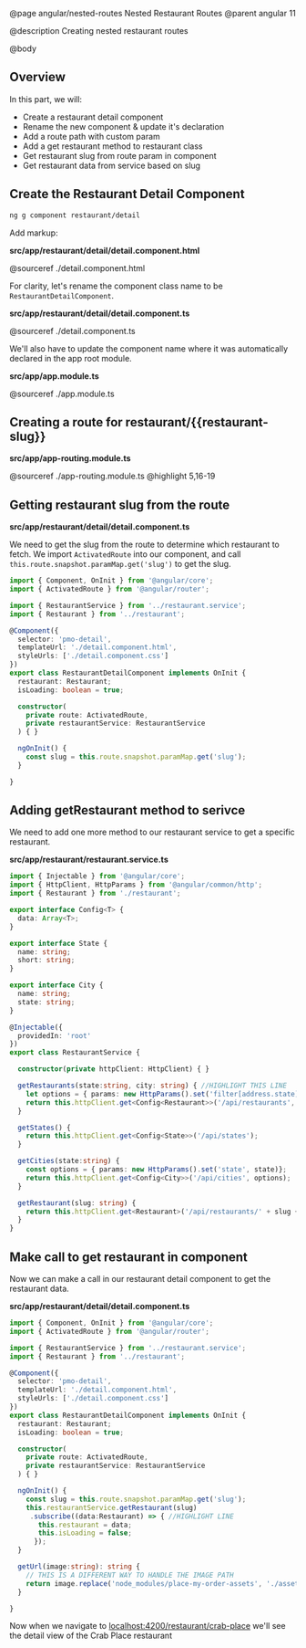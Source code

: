 @page angular/nested-routes Nested Restaurant Routes
@parent angular 11

@description Creating nested restaurant routes

@body

## Overview

In this part, we will:

- Create a restaurant detail component
- Rename the new component & update it's declaration
- Add a route path with custom param
- Add a get restaurant method to restaurant class
- Get restaurant slug from route param in component
- Get restaurant data from service based on slug

## Create the Restaurant Detail Component

```bash
ng g component restaurant/detail
```

Add markup:

__src/app/restaurant/detail/detail.component.html__

@sourceref ./detail.component.html


For clarity, let's rename the component class name to be `RestaurantDetailComponent`.

__src/app/restaurant/detail/detail.component.ts__

@sourceref ./detail.component.ts

We'll also have to update the component name where it was automatically declared in the app root module.

__src/app/app.module.ts__

@sourceref ./app.module.ts

## Creating a route for restaurant/{{restaurant-slug}}

__src/app/app-routing.module.ts__

@sourceref ./app-routing.module.ts
@highlight 5,16-19

## Getting restaurant slug from the route

__src/app/restaurant/detail/detail.component.ts__

We need to get the slug from the route to determine which restaurant to fetch. We import `ActivatedRoute` into our component, and call `this.route.snapshot.paramMap.get('slug')` to get the slug.

```typescript
import { Component, OnInit } from '@angular/core';
import { ActivatedRoute } from '@angular/router';

import { RestaurantService } from '../restaurant.service';
import { Restaurant } from '../restaurant';

@Component({
  selector: 'pmo-detail',
  templateUrl: './detail.component.html',
  styleUrls: ['./detail.component.css']
})
export class RestaurantDetailComponent implements OnInit {
  restaurant: Restaurant;
  isLoading: boolean = true;

  constructor(
    private route: ActivatedRoute,
    private restaurantService: RestaurantService
  ) { }

  ngOnInit() {
    const slug = this.route.snapshot.paramMap.get('slug');
  }

}
```

## Adding getRestaurant method to serivce

We need to add one more method to our restaurant service to get a specific restaurant.

__src/app/restaurant/restaurant.service.ts__

```typescript
import { Injectable } from '@angular/core';
import { HttpClient, HttpParams } from '@angular/common/http';
import { Restaurant } from './restaurant';

export interface Config<T> {
  data: Array<T>;
}

export interface State {
  name: string;
  short: string;
}

export interface City {
  name: string;
  state: string;
}

@Injectable({
  providedIn: 'root'
})
export class RestaurantService {

  constructor(private httpClient: HttpClient) { }

  getRestaurants(state:string, city: string) { //HIGHLIGHT THIS LINE
    let options = { params: new HttpParams().set('filter[address.state]', state).set('filter[address.city]', city) };
    return this.httpClient.get<Config<Restaurant>>('/api/restaurants', options);
  }

  getStates() {
    return this.httpClient.get<Config<State>>('/api/states');
  }

  getCities(state:string) {
    const options = { params: new HttpParams().set('state', state)};
    return this.httpClient.get<Config<City>>('/api/cities', options);
  }

  getRestaurant(slug: string) {
    return this.httpClient.get<Restaurant>('/api/restaurants/' + slug + '?');
  }
}
```

## Make call to get restaurant in component

Now we can make a call in our restaurant detail component to get the restaurant data.

__src/app/restaurant/detail/detail.component.ts__

```typescript
import { Component, OnInit } from '@angular/core';
import { ActivatedRoute } from '@angular/router';

import { RestaurantService } from '../restaurant.service';
import { Restaurant } from '../restaurant';

@Component({
  selector: 'pmo-detail',
  templateUrl: './detail.component.html',
  styleUrls: ['./detail.component.css']
})
export class RestaurantDetailComponent implements OnInit {
  restaurant: Restaurant;
  isLoading: boolean = true;

  constructor(
    private route: ActivatedRoute,
    private restaurantService: RestaurantService
  ) { }

  ngOnInit() {
    const slug = this.route.snapshot.paramMap.get('slug');
    this.restaurantService.getRestaurant(slug)
     .subscribe((data:Restaurant) => { //HIGHLIGHT LINE
       this.restaurant = data;
       this.isLoading = false;
      });
  }

  getUrl(image:string): string {
    // THIS IS A DIFFERENT WAY TO HANDLE THE IMAGE PATH
    return image.replace('node_modules/place-my-order-assets', './assets')
  }

}
```

Now when we navigate to  <a href="http://localhost:4200/restaurant/crab-place" target="_blank">localhost:4200/restaurant/crab-place</a> we'll see the detail view of the Crab Place restaurant
